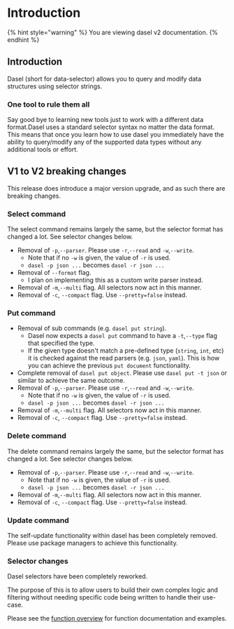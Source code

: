 # Introduction

{% hint style="warning" %}
You are viewing dasel v2 documentation.
{% endhint %}



## Introduction

Dasel (short for data-selector) allows you to query and modify data structures using selector strings.

### One tool to rule them all <a href="#one-tool-to-rule-them-all" id="one-tool-to-rule-them-all"></a>

Say good bye to learning new tools just to work with a different data format.Dasel uses a standard selector syntax no matter the data format. This means that once you learn how to use dasel you immediately have the ability to query/modify any of the supported data types without any additional tools or effort.

## V1 to V2 breaking changes

This release does introduce a major version upgrade, and as such there are breaking changes.

### Select command

The select command remains largely the same, but the selector format has changed a lot. See selector changes below.

* Removal of `-p`,`--parser`. Please use `-r`,`--read` and `-w`,`--write`.
  * Note that if no `-w` is given, the value of `-r` is used.
  * `dasel -p json ...` becomes `dasel -r json ...`
* Removal of `--format` flag.
  * I plan on implementing this as a custom write parser instead.
* Removal of `-m`,`--multi` flag. All selectors now act in this manner.
* Removal of `-c`, `--compact` flag. Use `--pretty=false` instead.

### Put command

* Removal of sub commands (e.g. `dasel put string`).
  * Dasel now expects a `dasel put` command to have a `-t`,`--type` flag that specified the type.
  * If the given type doesn't match a pre-defined type (`string`, `int`, etc) it is checked against the read parsers (e.g. `json`, `yaml`). This is how you can achieve the previous `put document` functionality.
* Complete removal of `dasel put object`. Please use `dasel put -t json` or similar to achieve the same outcome.
* Removal of `-p`,`--parser`. Please use `-r`,`--read` and `-w`,`--write`.
  * Note that if no `-w` is given, the value of `-r` is used.
  * `dasel -p json ...` becomes `dasel -r json ...`
* Removal of `-m`,`--multi` flag. All selectors now act in this manner.
* Removal of `-c`, `--compact` flag. Use `--pretty=false` instead.

### Delete command

The delete command remains largely the same, but the selector format has changed a lot. See selector changes below.

* Removal of `-p`,`--parser`. Please use `-r`,`--read` and `-w`,`--write`.
  * Note that if no `-w` is given, the value of `-r` is used.
  * `dasel -p json ...` becomes `dasel -r json ...`
* Removal of `-m`,`--multi` flag. All selectors now act in this manner.
* Removal of `-c`, `--compact` flag. Use `--pretty=false` instead.

### Update command

The self-update functionality within dasel has been completely removed. Please use package managers to achieve this functionality.

### Selector changes

Dasel selectors have been completely reworked.

The purpose of this is to allow users to build their own complex logic and filtering without needing specific code being written to handle their use-case.

Please see the [function overview](broken-reference) for function documentation and examples.
